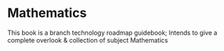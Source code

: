 # Mathematics
This book is a branch technology roadmap guidebook; Intends to give a complete overlook & collection of subject Mathematics

